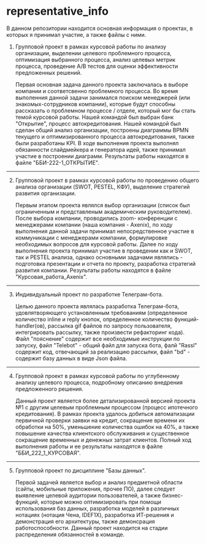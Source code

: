 # representative_info
В данном репозитории находится основная информация о проектах, в которых я принимал участие, а также файлы с ними.

1. Групповой проект в рамках курсовой работы по анализу организации, выделении целевого проблемного процесса, оптимизация выбранного процесса, анализ целевых метрик процесса, проведение А/В тестов для оценки 
   эффективности предложенных решений.
   
    Первая основная задача данного проекта заключалась в выборе компании и соответсвенно проблемного процесса. Во время выполенния данной задачи занимался поиском менеджерей (или знакомых-сотрудников компании),       которые будут способны рассказать о проблемном процессе / отделе, который мог бы стать темой курсовой работы. Нашей командой был выбран банк "Открытие", процесс автокредитования. Нашей командой был сделан 
    общий анализ организации, построены диаграммы BPMN текущего и оптимизированного процесса автокредитования, также были разработаны KPI. В ходе выполнения проекта выполнял обязанности слайдмейкера и генератора 
    идей, также принимал участие в построении диаграмм. Результаты работы находятся в файле "ББИ-222-1_ОТКРЫТИЕ".


---------------------------------------------------------------------------------------------------------------------------------------------------------------------------------------------------------------------

2. Групповой проект в рамках курсовой работы по проведению общего анализа организации (SWOT, PESTEL, КФУ), выделение стратегий развития организации.

    Первым этапом проекта являлся выбор организации (список был ограниченным и представленым академическим руководителем). После выбора компании, проводились zoom- 
    конференции с менеджерами компании (наша компания - Axenix), по ходу выполнения данной задачи принимал непосредственное участие в коммуникации с менеджерами компании, формулировке необходимых вопросов для 
    курсовой работы. Далее по ходу выполнения проекта принимал участие в проведении как и SWOT, так и PESTEL анализа, однако основными задачами являлись - подготовка презентации и отчета по проекту, разработка 
    стратегий развития компании. Результаты работы находятся в файле "Курсовая_работа_Axenix".


---------------------------------------------------------------------------------------------------------------------------------------------------------------------------------------------------------------------

3. Индивидуальный проект по разработке Телеграм-бота.

    Целью данного проекта являлась разработка Телеграм-бота, удовлятворяющего установленным требованиям (определенное количество inline и reply кнопок, определенное количество функций-handler(ов), рассылка gif 
    файлов по запросу пользователя, интегрировать рассылку, также произвести рефакторинг кода). Файл "пояснение" содержит все необходимые инструкции по запуску, файл "Telebot" - общий файл для запуска бота, фалй 
    "Rassl" содержит код, отвечающий за реализацию рассылки, файл "bd" - содержит базу данных в виде Json файла.


---------------------------------------------------------------------------------------------------------------------------------------------------------------------------------------------------------------------

4. Групповой проект в рамках курсовой работы по углубенному анализу целевого процесса, подробному описанию внедрения предложенного решения.

   Данный проект является более детализированной версией проекта №1 с другим целевым проблемным процессом (процесс ипотечного кредитования). В рамках проекта удалось добиться автоматизации первичной проверки 
   заявки на кредит, сокращение времени их обработки на 50%, уменьшение количества ошибок на 40%, а также повышение качества клиентского обслуживания и существенное сокращение временных и денежных затрат 
   клиентов. Полный ход выполнения работы и ее результаты находятся в файле "ББИ_222_1_КУРСОВАЯ".


---------------------------------------------------------------------------------------------------------------------------------------------------------------------------------------------------------------------

5. Групповой проект по дисциплине "Базы данных".

    Первой задачей является выбор и анализ предметной области (сайты, мобильные приложения, прочее ПО), далее следует выявление целевой аудитории пользователей, а также бизнес-функций, которые можно 
    оптимизировать при помощи использования баз данных, разработка моделей в различных нотациях (нотация Чена,  IDEF1X), разработка ИТ-решения и демонстрация его архитектуры, также демонсрация работоспособности. 
    Данный проект находится на стадии распределения обязанностей в команде.
